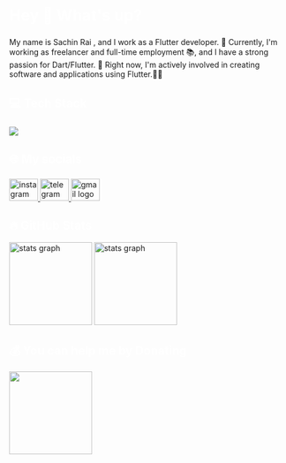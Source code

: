  <h1 align="left" style="color:white;" >Hey 👋 What's up?</h1>

###

<p align="left">My name is Sachin Rai , and I work as a Flutter developer. 🚀 Currently, I'm working as freelancer and full-time employment 📚, and I have a strong passion for Dart/Flutter. 💙 Right now, I'm actively involved in creating software and applications using Flutter.📱👀</p>

###

<h2 align="left" style="color:white;" >💻 Tech Stack</h2>

###

<div align="left">
  <a href="#">
    <img src="https://skillicons.dev/icons?i=dart,flutter,firebase,python,vscode,androidstudio,dotnet,aws&theme=dark" />
  </a>
 
</div>

###

<h2 align="left" style="color:white;" >🌐 My socials</h2>

###

<div align="left">
  <a href="https://instagram.com/sachinraaii" target="_blank">
    <img src="https://raw.githubusercontent.com/maurodesouza/profile-readme-generator/master/src/assets/icons/social/instagram/default.svg" width="52" height="40" alt="instagram logo"  />
  </a>  
  <a href="https://tlgrm.in/Sachiinrai" target="_blank">
    <img src="https://raw.githubusercontent.com/maurodesouza/profile-readme-generator/master/src/assets/icons/social/telegram/default.svg" width="52" height="40" alt="telegram logo"  />
  </a>
  <a href="https://srai20897@gmail.com" target="_blank">
    <img src="https://raw.githubusercontent.com/maurodesouza/profile-readme-generator/master/src/assets/icons/social/gmail/default.svg" width="52" height="40" alt="gmail logo"  />
  </a>
  
</div>

<h2 align="left" style="color:white;" >🔥 GitHub Stats</h2>

<div align="left">
 
  <img src="https://github-readme-stats.vercel.app/api?username=amirbayat0&theme=tokyonight&hide_border=false&include_all_commits=true&count_private=true" height="150" alt="stats graph"  />
 
   <img src="https://github-readme-streak-stats.herokuapp.com/?user=amirbayat0&theme=tokyonight&hide_border=false" height="150" alt="stats graph"  />
 
 
</div>

###

<h2 align="left" style="color:white;" >💰 You can help me by Donating</h2>
<a href="https://www.buymeacoffee.com/sachinrai"><img src="https://cdn.buymeacoffee.com/buttons/v2/default-yellow.png" width="150" /></a>






 






  
 
